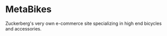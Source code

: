 # MetaBikes
Zuckerberg's very own e-commerce site specializing in high end bicycles and accessories.
